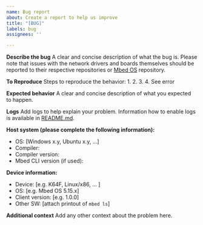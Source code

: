 ```yaml
---
name: Bug report
about: Create a report to help us improve
title: "[BUG]"
labels: bug
assignees: ''

---
```


**Describe the bug**
A clear and concise description of what the bug is. Please note that issues with the network drivers and boards themselves should be reported to their respective repositories or [Mbed OS](https://github.com/ARMmbed/mbed-os/issues) repository.

**To Reproduce**
Steps to reproduce the behavior:
1. 
2. 
3. 
4. See error

**Expected behavior**
A clear and concise description of what you expected to happen.

**Logs**
Add logs to help explain your problem. Information how to enable logs is available in [README.md](https://github.com/ARMmbed/mbed-os-example-pelion/blob/master/README.md#enabling-logs).

**Host system (please complete the following information):**
 - OS: [Windows x.y, Ubuntu x.y, ...]
 - Compiler:
 - Compiler version:
 - Mbed CLI version (if used):

**Device information:**
 - Device: [e.g. K64F, Linux/x86, ...  ]
 - OS: [e.g. Mbed OS 5.15.x]
 - Client version: [e.g. 1.0.0]
 - Other SW: [attach printout of `mbed ls`]

**Additional context**
Add any other context about the problem here.
